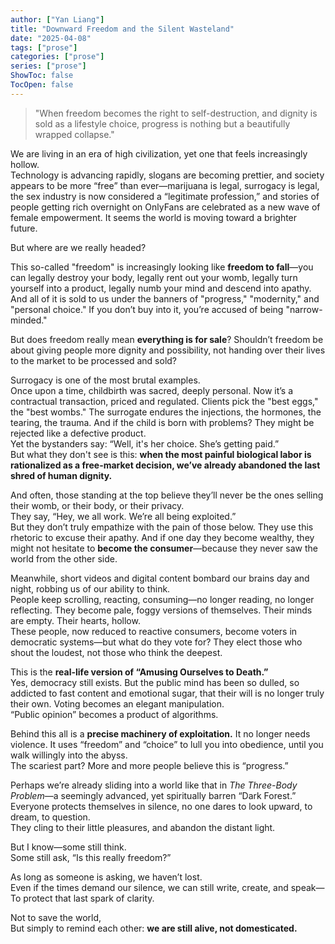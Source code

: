 ```yaml
---
author: ["Yan Liang"]
title: "Downward Freedom and the Silent Wasteland"
date: "2025-04-08"
tags: ["prose"]
categories: ["prose"]
series: ["prose"]
ShowToc: false
TocOpen: false
---
```

> "When freedom becomes the right to self-destruction, and dignity is sold as a lifestyle choice, progress is nothing but a beautifully wrapped collapse."

We are living in an era of high civilization, yet one that feels increasingly hollow.  
Technology is advancing rapidly, slogans are becoming prettier, and society appears to be more “free” than ever—marijuana is legal, surrogacy is legal, the sex industry is now considered a “legitimate profession,” and stories of people getting rich overnight on OnlyFans are celebrated as a new wave of female empowerment. It seems the world is moving toward a brighter future.

But where are we really headed?

This so-called "freedom" is increasingly looking like **freedom to fall**—you can legally destroy your body, legally rent out your womb, legally turn yourself into a product, legally numb your mind and descend into apathy. And all of it is sold to us under the banners of "progress," "modernity," and "personal choice." If you don’t buy into it, you’re accused of being "narrow-minded."

But does freedom really mean **everything is for sale**? Shouldn’t freedom be about giving people more dignity and possibility, not handing over their lives to the market to be processed and sold?

Surrogacy is one of the most brutal examples.  
Once upon a time, childbirth was sacred, deeply personal. Now it’s a contractual transaction, priced and regulated. Clients pick the "best eggs," the "best wombs." The surrogate endures the injections, the hormones, the tearing, the trauma. And if the child is born with problems? They might be rejected like a defective product.  
Yet the bystanders say: “Well, it's her choice. She’s getting paid.”  
But what they don't see is this: **when the most painful biological labor is rationalized as a free-market decision, we’ve already abandoned the last shred of human dignity.**

And often, those standing at the top believe they’ll never be the ones selling their womb, or their body, or their privacy.  
They say, “Hey, we all work. We’re all being exploited.”  
But they don’t truly empathize with the pain of those below. They use this rhetoric to excuse their apathy. And if one day they become wealthy, they might not hesitate to **become the consumer**—because they never saw the world from the other side.

Meanwhile, short videos and digital content bombard our brains day and night, robbing us of our ability to think.  
People keep scrolling, reacting, consuming—no longer reading, no longer reflecting. They become pale, foggy versions of themselves. Their minds are empty. Their hearts, hollow.  
These people, now reduced to reactive consumers, become voters in democratic systems—but what do they vote for? They elect those who shout the loudest, not those who think the deepest.

This is the **real-life version of “Amusing Ourselves to Death.”**  
Yes, democracy still exists. But the public mind has been so dulled, so addicted to fast content and emotional sugar, that their will is no longer truly their own. Voting becomes an elegant manipulation.  
“Public opinion” becomes a product of algorithms.

Behind this all is a **precise machinery of exploitation.** It no longer needs violence. It uses “freedom” and “choice” to lull you into obedience, until you walk willingly into the abyss.  
The scariest part? More and more people believe this is “progress.”

Perhaps we’re already sliding into a world like that in *The Three-Body Problem*—a seemingly advanced, yet spiritually barren “Dark Forest.”  
Everyone protects themselves in silence, no one dares to look upward, to dream, to question.  
They cling to their little pleasures, and abandon the distant light.

But I know—some still think.  
Some still ask, “Is this really freedom?”

As long as someone is asking, we haven’t lost.  
Even if the times demand our silence, we can still write, create, and speak—  
To protect that last spark of clarity.

Not to save the world,  
But simply to remind each other: **we are still alive, not domesticated.**